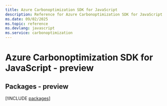 ```yaml
---
title: Azure Carbonoptimization SDK for JavaScript
description: Reference for Azure Carbonoptimization SDK for JavaScript
ms.date: 09/02/2025
ms.topic: reference
ms.devlang: javascript
ms.service: carbonoptimization
---
```

# Azure Carbonoptimization SDK for JavaScript - preview
## Packages - preview
[!INCLUDE [packages](carbonoptimization-index.md)]